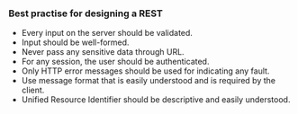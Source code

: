 ### Best practise for designing a REST
-   Every input on the server should be validated.
-   Input should be well-formed.
-   Never pass any sensitive data through URL.
-   For any session, the user should be authenticated.
-   Only HTTP error messages should be used for indicating any fault.
-   Use message format that is easily understood and is required by the client.
-   Unified Resource Identifier should be descriptive and easily understood.
<!--stackedit_data:
eyJoaXN0b3J5IjpbNzc1ODEzOTAzXX0=
-->